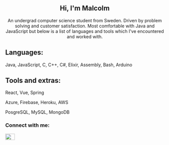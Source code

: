 <h2 align="center">Hi, I'm Malcolm</h2>
<p align="center">An undergrad computer science student from Sweden. Driven by problem solving and customer satisfaction. Most comfortable with Java and JavaScript but below is a list of languages and tools which I've encountered and worked with.</p>




## Languages:
Java,
JavaScript,
C,
C++,
C#,
Elixir,
Assembly,
Bash,
Arduino


## Tools and extras:
 
 React,
 Vue,
 Spring
 
 Azure,
 Firebase,
 Heroku,
 AWS
 
 PosgreSQL,
 MySQL,
 MongoDB
 

  
<h3 align="left">Connect with me:</h3>

<p align="left">
<a href="https://www.linkedin.com/in/malcolm-liljedahl-68715b1b6/" target="blank"><img align="center" src="https://raw.githubusercontent.com/rahuldkjain/github-profile-readme-generator/master/src/images/icons/Social/linked-in-alt.svg" alt="malcolm liljedahl" height="20" width="30" /></a>
</p>


